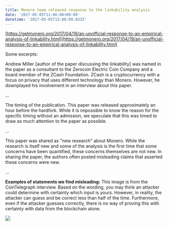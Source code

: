 ```yaml
---
title: Monero team released response to the linkability analysis
date: '2017-05-05T11:06:06+00:00'
datetime: '2017-05-05T15:08:09.033Z'
---
```

[https://getmonero.org/2017/04/19/an-unofficial-response-to-an-empirical-analysis-of-linkability.html](https://getmonero.org/2017/04/19/an-unofficial-response-to-an-empirical-analysis-of-linkability.html)

Some excerpts:

Andrew Miller [author of the paper discussing the linkability] was named in the paper as a consultant to the Zerocoin Electric Coin Company and a board member of the ZCash Foundation. ZCash is a cryptocurrency with a focus on privacy that uses different technology than Monero. However, he downplayed his involvement in an interview about this paper.

...

The timing of the publication. This paper was released approximately an hour before the hardfork. While it is impossible to know the reason for the specific timing without an admission, we speculate that this was timed to draw as much attention to the paper as possible.

...

This paper was shared as "new research" about Monero. While the research is itself new and some of the analysis is the first time that some concerns have been quantified, these concerns themselves are not new. In sharing the paper, the authors often posted misleading claims that asserted these concerns were new.

...

**Examples of statements we find misleading:** This image is from the CoinTelegraph interview. Based on the wording, you may think an attacker could determine with certainty which input is yours. However, in reality, the attacker can guess and be correct less than half of the time. Furthermore, even if the attacker guesses correctly, there is no way of proving this with certainty with data from the blockchain alone.

![](https://getmonero.org/blog/assets/linkability-response/cointelegraph.jpg)